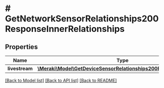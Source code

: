 # # GetNetworkSensorRelationships200ResponseInnerRelationships

## Properties

Name | Type | Description | Notes
------------ | ------------- | ------------- | -------------
**livestream** | [**\Meraki\Model\GetDeviceSensorRelationships200ResponseLivestream**](GetDeviceSensorRelationships200ResponseLivestream.md) |  | [optional]

[[Back to Model list]](../../README.md#models) [[Back to API list]](../../README.md#endpoints) [[Back to README]](../../README.md)
